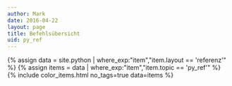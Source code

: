 ```yaml
---
author: Mark
date: 2016-04-22  
layout: page
title: Befehlsübersicht
uid: py_ref
---
```


{% assign data = site.python | where_exp:"item","item.layout == 'referenz'" %}
{% assign items = data | where_exp:"item","item.topic == 'py_ref'" %}
{% include color_items.html no_tags=true data=items %}

